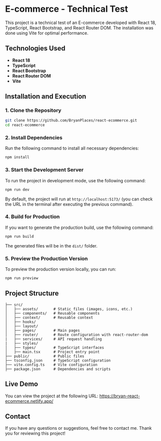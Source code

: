# E-commerce - Technical Test

This project is a technical test of an E-commerce developed with React 18, TypeScript, React Bootstrap, and React Router DOM. The installation was done using Vite for optimal performance.

## Technologies Used

- **React 18**
- **TypeScript**
- **React Bootstrap**
- **React Router DOM**
- **Vite**

## Installation and Execution

### 1. Clone the Repository

```bash
git clone https://github.com/BryanPlaces/react-ecommerce.git
cd react-ecommerce
```

### 2. Install Dependencies

Run the following command to install all necessary dependencies:

```bash
npm install
```

### 3. Start the Development Server

To run the project in development mode, use the following command:

```bash
npm run dev
```

By default, the project will run at `http://localhost:5173/` (you can check the URL in the terminal after executing the previous command).

### 4. Build for Production

If you want to generate the production build, use the following command:

```bash
npm run build
```

The generated files will be in the `dist/` folder.

### 5. Preview the Production Version

To preview the production version locally, you can run:

```bash
npm run preview
```

## Project Structure

```
├── src/
│   ├── assets/       # Static files (images, icons, etc.)
│   ├── components/   # Reusable components
│   ├── context/      # Reusable context
│   ├── hooks/
│   ├── layout/
│   ├── pages/        # Main pages
│   ├── router/       # Route configuration with react-router-dom
|   ├── services/     # API request handling
|   ├── styles/
│   ├── types/        # TypeScript interfaces
│   ├── main.tsx      # Project entry point
├── public/           # Public files
├── tsconfig.json     # TypeScript configuration
├── vite.config.ts    # Vite configuration
├── package.json      # Dependencies and scripts
```

## Live Demo

You can view the project at the following URL: https://bryan-react-ecommerce.netlify.app/

## Contact

If you have any questions or suggestions, feel free to contact me. Thank you for reviewing this project!

